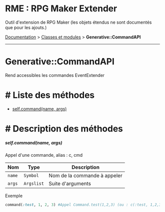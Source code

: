 # RME : RPG Maker Extender
Outil d'extension de RPG Maker (les objets étendus ne sont documentés que pour les ajouts.)

[Documentation](README.md) > [Classes et modules](Classes%20et%20modules.md) > **Generative::CommandAPI**  
- - -  
# Generative::CommandAPI
Rend accessibles les commandes EventExtender

# # Liste des méthodes
*    [self.command(name, args)](#selfcommandname-args)


# # Description des méthodes
##### self.command(name, args)

Appel d'une commande, alias : c, cmd

  
Nom|Type|Description  
--- | --- | ---  
`name`|`Symbol`|Nom de la commande à appeler  
`args`|`Argslist`|Suite d'arguments  




Exemple  
```ruby  
command(:test, 1, 2, 3) #Appel Command.test(1,2,3) (ou : c(:test, 1,2,3) ou cmd(:test, 1,2,3)  
```



